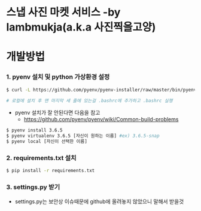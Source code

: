 # 스냅 사진 마켓 서비스  -by lambmukja(a.k.a 사진찍을고양)

# 개발방법

### 1. pyenv 설치 및 python 가상환경 설정
```bash
$ curl -L https://github.com/pyenv/pyenv-installer/raw/master/bin/pyenv-installer | bash

# 로컬에 설치 후 맨 마지막 세 줄에 있는걸 .bashrc에 추가하고 .bashrc 실행
```
* pyenv 설치가 잘 안된다면 다음을 참고
    * https://github.com/pyenv/pyenv/wiki/Common-build-problems

```bash
$ pyenv install 3.6.5
$ pyenv virtualenv 3.6.5 [자신이 원하는 이름] #ex) 3.6.5-snap
$ pyenv local [자신이 선택한 이름]
```

### 2. requirements.txt 설치
```bash
$ pip install -r requirements.txt
```

### 3. settings.py 받기
* settings.py는 보안상 이슈때문에 github에 올려놓지 않았으니 말해서 받을것

